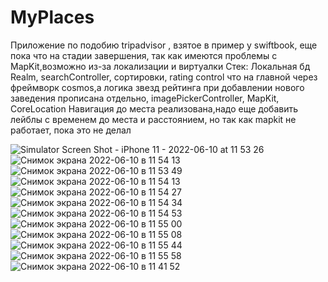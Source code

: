 # MyPlaces
Приложение по подобию tripadvisor , взятое в пример у swiftbook, еще пока что на стадии завершения, так как имеются проблемы с MapKit,возможно из-за локализации и виртуалки 
Стек: Локальная бд Realm,
searchController,
сортировки,
rating control что на главной через фреймворк cosmos,а логика звезд рейтинга при добавлении нового заведения прописана отдельно,
imagePickerController,
MapKit,
CoreLocation
Навигация до места реализована,надо еще добавить лейблы с временем до места и расстоянием, но так как mapkit не работает, пока это не делал 


![Simulator Screen Shot - iPhone 11 - 2022-06-10 at 11 53 26](https://user-images.githubusercontent.com/93772160/173639948-ad993375-3596-4bf0-9d43-f39f497ff227.png)
![Снимок экрана 2022-06-10 в 11 54 13](https://user-images.githubusercontent.com/93772160/173640029-e2551a6e-8646-4822-9b67-8e4b476c477a.png)
![Снимок экрана 2022-06-10 в 11 53 49](https://user-images.githubusercontent.com/93772160/173640109-1d4bb8ef-be04-42a9-bf8c-706bd553777c.png)
![Снимок экрана 2022-06-10 в 11 54 13](https://user-images.githubusercontent.com/93772160/173640138-c62df2ae-b496-47bd-ba05-3858402dabdf.png)
![Снимок экрана 2022-06-10 в 11 54 27](https://user-images.githubusercontent.com/93772160/173640228-fbe60ae2-90e1-4dcf-860d-f332a42e2227.png)
![Снимок экрана 2022-06-10 в 11 54 34](https://user-images.githubusercontent.com/93772160/173640241-cdd3c02c-a280-499a-89b1-9c4c4d1c6f48.png)
![Снимок экрана 2022-06-10 в 11 54 53](https://user-images.githubusercontent.com/93772160/173640252-1cfc9768-a942-4428-bf24-5ae0fd48c74d.png)
![Снимок экрана 2022-06-10 в 11 55 00](https://user-images.githubusercontent.com/93772160/173640264-88dd00c7-09b0-43fa-a33e-3fd1af41a276.png)
![Снимок экрана 2022-06-10 в 11 55 08](https://user-images.githubusercontent.com/93772160/173640269-d9501dff-a4fb-4c38-9bb2-c897804f45c1.png)
![Снимок экрана 2022-06-10 в 11 55 44](https://user-images.githubusercontent.com/93772160/173640300-8257b641-4cf7-4cb1-91ab-8f22f3f9b2ba.png)
![Снимок экрана 2022-06-10 в 11 55 58](https://user-images.githubusercontent.com/93772160/173640304-c78afb9e-44a0-4357-bc62-4b4e3e6b3701.png)
![Снимок экрана 2022-06-10 в 11 41 52](https://user-images.githubusercontent.com/93772160/173640342-78e85ab6-2d37-4840-ae8e-c65a385f380a.png)

